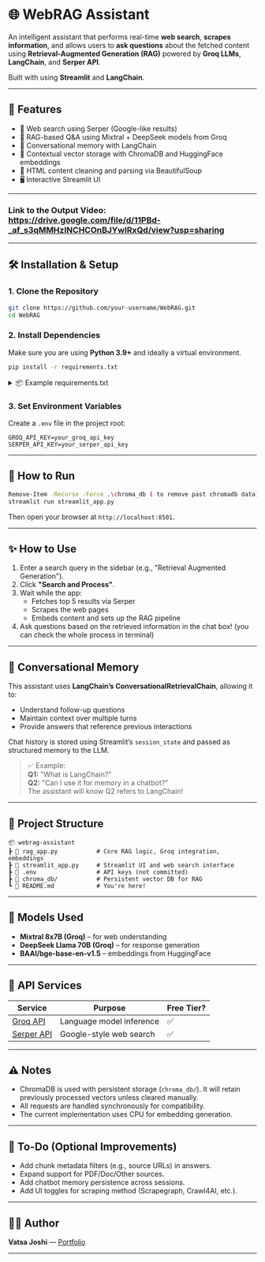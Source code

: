 ﻿# 🌐 WebRAG Assistant

An intelligent assistant that performs real-time **web search**, **scrapes information**, and allows users to **ask questions** about the fetched content using **Retrieval-Augmented Generation (RAG)** powered by **Groq LLMs**, **LangChain**, and **Serper API**.

Built with  using **Streamlit** and **LangChain**.


---
## 🚀 Features

- 🔎 Web search using Serper (Google-like results)
- 🧠 RAG-based Q&A using Mixtral + DeepSeek models from Groq
- 💬 Conversational memory with LangChain
- 🔗 Contextual vector storage with ChromaDB and HuggingFace embeddings
- 🧼 HTML content cleaning and parsing via BeautifulSoup
- 🖥️ Interactive Streamlit UI

---
### Link to the Output Video: https://drive.google.com/file/d/11PBd-_af_s3qMMHzINCHCOnBJYwlRxQd/view?usp=sharing
---

## 🛠️ Installation & Setup

### 1. Clone the Repository

```bash
git clone https://github.com/your-username/WebRAG.git
cd WebRAG
```

### 2. Install Dependencies

Make sure you are using **Python 3.9+** and ideally a virtual environment.

```bash
pip install -r requirements.txt
```

<details>
<summary>📦 Example requirements.txt</summary>

```txt
chromadb
langchain
langchain-groq
beautifulsoup4
python-dotenv
streamlit
streamlit-chat
requests
scrapegraphai
nest_asyncio 
crawl4ai
```
</details>

### 3. Set Environment Variables

Create a `.env` file in the project root:

```env
GROQ_API_KEY=your_groq_api_key
SERPER_API_KEY=your_serper_api_key
```

---

## 🧪 How to Run

```bash
Remove-Item -Recurse -Force .\chroma_db ( to remove past chromadb data)
streamlit run streamlit_app.py
```

Then open your browser at `http://localhost:8501`.

---

## ✨ How to Use

1. Enter a search query in the sidebar (e.g., "Retrieval Augmented Generation").
2. Click **"Search and Process"**.
3. Wait while the app:
   - Fetches top 5 results via Serper
   - Scrapes the web pages
   - Embeds content and sets up the RAG pipeline
4. Ask questions based on the retrieved information in the chat box!
(you can check the whole process in terminal)

---

## 🧠 Conversational Memory

This assistant uses **LangChain’s ConversationalRetrievalChain**, allowing it to:

- Understand follow-up questions
- Maintain context over multiple turns
- Provide answers that reference previous interactions

Chat history is stored using Streamlit’s `session_state` and passed as structured memory to the LLM.

> ✅ Example:  
> **Q1:** "What is LangChain?"  
> **Q2:** "Can I use it for memory in a chatbot?"  
> The assistant will know Q2 refers to LangChain!

---

## 📁 Project Structure

```
📦 webrag-assistant
┣ 📄 rag_app.py           # Core RAG logic, Groq integration, embeddings
┣ 📄 streamlit_app.py     # Streamlit UI and web search interface
┣ 📄 .env                 # API keys (not committed)
┣ 📁 chroma_db/           # Persistent vector DB for RAG
┗ 📄 README.md            # You're here!
```

---

## 🤖 Models Used

- **Mixtral 8x7B (Groq)** – for web understanding
- **DeepSeek Llama 70B (Groq)** – for response generation
- **BAAI/bge-base-en-v1.5** – embeddings from HuggingFace

---

## 🔐 API Services

| Service     | Purpose         | Free Tier? |
|-------------|------------------|------------|
| [Groq API](https://console.groq.com/)   | Language model inference | ✅ |
| [Serper API](https://serper.dev/) | Google-style web search   | ✅ |

---

## ⚠️ Notes

- ChromaDB is used with persistent storage (`chroma_db/`). It will retain previously processed vectors unless cleared manually.
- All requests are handled synchronously for compatibility.
- The current implementation uses CPU for embedding generation.

---

## 📌 To-Do (Optional Improvements)

- Add chunk metadata filters (e.g., source URLs) in answers.
- Expand support for PDF/Doc/Other sources.
- Add chatbot memory persistence across sessions.
- Add UI toggles for scraping method (Scrapegraph, Crawl4AI, etc.).

---

## 🧑‍💻 Author

**Vatsa Joshi** — [Portfolio](https://vatsa-joshi.vercel.app)

---
